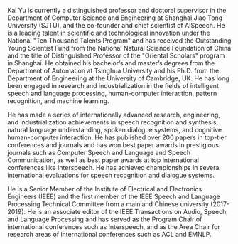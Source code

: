 Kai Yu is currently a distinguished professor and doctoral supervisor in the Department of Computer Science and Engineering at Shanghai Jiao Tong University (SJTU), and the co-founder and chief scientist of AISpeech. He is a leading talent in scientific and technological innovation under the National "Ten Thousand Talents Program" and has received the Outstanding Young Scientist Fund from the National Natural Science Foundation of China and the title of Distinguished Professor of the "Oriental Scholars" program in Shanghai. He obtained his bachelor’s and master’s degrees from the Department of Automation at Tsinghua University and his Ph.D. from the Department of Engineering at the University of Cambridge, UK. He has long been engaged in research and industrialization in the fields of intelligent speech and language processing, human-computer interaction, pattern recognition, and machine learning.

He has made a series of internationally advanced research, engineering, and industrialization achievements in speech recognition and synthesis, natural language understanding, spoken dialogue systems, and cognitive human-computer interaction. He has published over 200 papers in top-tier conferences and journals and has won best paper awards in prestigious journals such as Computer Speech and Language and Speech Communication, as well as best paper awards at top international conferences like Interspeech. He has achieved championships in several international evaluations for speech recognition and dialogue systems.

He is a Senior Member of the Institute of Electrical and Electronics Engineers (IEEE) and the first member of the IEEE Speech and Language Processing Technical Committee from a mainland Chinese university (2017-2019). He is an associate editor of the IEEE Transactions on Audio, Speech, and Language Processing and has served as the Program Chair of international conferences such as Interspeech, and as the Area Chair for research areas of international conferences such as ACL and EMNLP.
